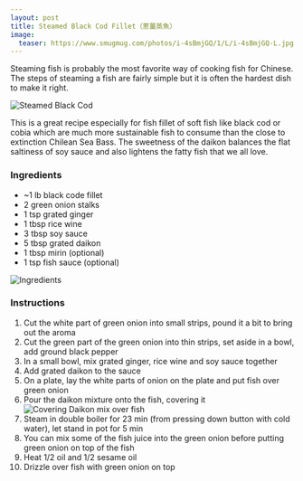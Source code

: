 ```yaml
---
layout: post
title: Steamed Black Cod Fillet（蔥薑蒸魚）
image:
  teaser: https://www.smugmug.com/photos/i-4sBmjGQ/1/L/i-4sBmjGQ-L.jpg
---
```


Steaming fish is probably the most favorite way of cooking fish for Chinese. The steps of steaming a fish are fairly simple but it is often the hardest dish to make it right. 


![Steamed Black Cod][1]

This is a great recipe especially for fish fillet of soft fish like black cod or cobia which are much more sustainable fish to consume than the close to extinction Chilean Sea Bass. The sweetness of the daikon balances the flat saltiness of soy sauce and also lightens the fatty fish that we all love.

### Ingredients
- ~1 lb black code fillet 
- 2 green onion stalks
- 1 tsp grated ginger
- 1 tbsp rice wine
- 3 tbsp soy sauce
- 5 tbsp grated daikon
- 1 tbsp mirin (optional)
- 1 tsp fish sauce (optional)

![Ingredients][2]

### Instructions
1. Cut the white part of green onion into small strips, pound it a bit to bring out the aroma
1. Cut the green part of the green onion into thin strips, set aside in a bowl, add ground black pepper
1. In a small bowl, mix grated ginger, rice wine and soy sauce together
1. Add grated daikon to the sauce
1. On a plate, lay the white parts of onion on the plate and put fish over green onion
1. Pour the daikon mixture onto the fish, covering it
![Covering Daikon mix over fish][3]
1. Steam in double boiler for 23 min (from pressing down button with cold water), let stand in pot for 5 min
1. You can mix some of the fish juice into the green onion before putting green onion on top of the fish
1. Heat 1/2 oil and 1/2 sesame oil
1. Drizzle over fish with green onion on top

[1]: https://www.smugmug.com/photos/i-vkVKtrK/0/L/i-vkVKtrK-L.jpg
[2]: https://www.smugmug.com/photos/i-MjLR7zQ/0/L/i-MjLR7zQ-L.jpg
[3]: https://www.smugmug.com/photos/i-xjn2ztD/0/L/i-xjn2ztD-L.jpg
